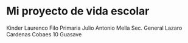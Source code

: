 # Mi proyecto de vida escolar
Kinder Laurenco Filo
Primaria Julio Antonio Mella
Sec. General Lazaro Cardenas
Cobaes 10 Guasave
